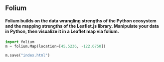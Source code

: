 ## Folium

#### Folium builds on the data wrangling strengths of the Python ecosystem and the mapping strengths of the Leaflet.js library. Manipulate your data in Python, then visualize it in a Leaflet map via folium.

```python
import folium
m = folium.Map(location=[45.5236, -122.6750])
```

```python
m.save("index.html")
```

